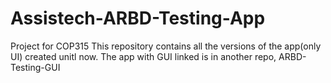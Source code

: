 # Assistech-ARBD-Testing-App
Project for COP315
This repository contains all the versions of the app(only UI) created unitl now.
The app with GUI linked is in another repo, ARBD-Testing-GUI
